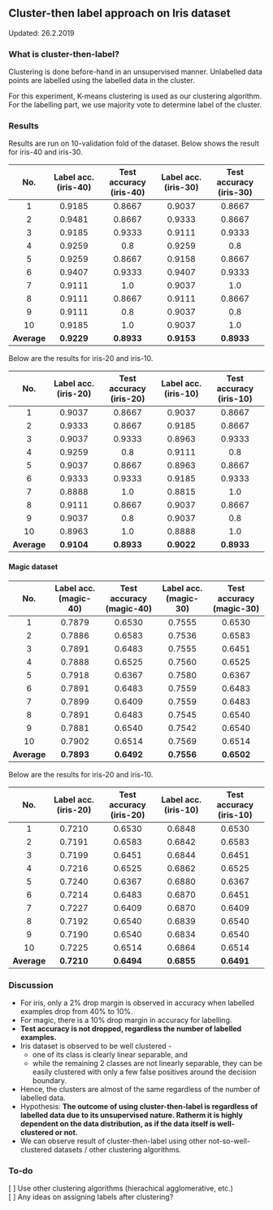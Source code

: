 ## Cluster-then label approach on Iris dataset
Updated: 26.2.2019

### What is cluster-then-label?
Clustering is done before-hand in an unsupervised manner.
Unlabelled data points are labelled using the labelled data in the cluster.

For this experiment, K-means clustering is used as our clustering algorithm.
For the labelling part, we use majority vote to determine label of the cluster.

### Results
Results are run on 10-validation fold of the dataset.
Below shows the result for iris-40 and iris-30.

| No. | Label acc. (iris-40) | Test accuracy (iris-40) | Label acc. (iris-30) | Test accuracy (iris-30) 
| :---:| :---: | :---: | :---: | :---: |
| 1 | 0.9185   | 0.8667 | 0.9037 | 0.8667 |
| 2 | 0.9481   | 0.8667 | 0.9333 | 0.8667 |
| 3 | 0.9185   | 0.9333 | 0.9111 | 0.9333 |
| 4 | 0.9259   | 0.8 | 0.9259 | 0.8 |
| 5 | 0.9259   | 0.8667 | 0.9158 | 0.8667 |
| 6 | 0.9407   | 0.9333 | 0.9407 | 0.9333 |
| 7 | 0.9111   | 1.0 | 0.9037 | 1.0 |
| 8 | 0.9111   | 0.8667 | 0.9111 | 0.8667 |
| 9 | 0.9111   | 0.8 | 0.9037 | 0.8 |
| 10 | 0.9185   | 1.0 | 0.9037 | 1.0 |
|<b>Average</b>| <b>0.9229</b> | <b>0.8933 </b>|<b>0.9153 </b>|<b>0.8933 </b>|

Below are the results for iris-20 and iris-10.

| No. | Label acc. (iris-20) | Test accuracy (iris-20) | Label acc. (iris-10) | Test accuracy (iris-10) 
| :---:| :---: | :---: | :---: | :---: |
| 1 | 0.9037   | 0.8667 | 0.9037 | 0.8667 |
| 2 | 0.9333   | 0.8667 | 0.9185 | 0.8667 |
| 3 | 0.9037   | 0.9333 | 0.8963 | 0.9333 |
| 4 | 0.9259   | 0.8 | 0.9111 | 0.8 |
| 5 | 0.9037   | 0.8667 | 0.8963 | 0.8667 |
| 6 | 0.9333   | 0.9333 | 0.9185 | 0.9333 |
| 7 | 0.8888   | 1.0 | 0.8815 | 1.0 |
| 8 | 0.9111   | 0.8667 | 0.9037 | 0.8667 |
| 9 | 0.9037   | 0.8 | 0.9037 | 0.8 |
| 10 | 0.8963   | 1.0 | 0.8888 | 1.0 |
|<b>Average</b>| <b>0.9104</b> | <b>0.8933 </b>|<b>0.9022 </b>|<b>0.8933 </b>|

#### Magic dataset

| No. | Label acc. (magic-40) | Test accuracy (magic-40) | Label acc. (magic-30) | Test accuracy (magic-30) 
| :---:| :---: | :---: | :---: | :---: |
| 1 | 0.7879   | 0.6530 | 0.7555 | 0.6530 |
| 2 | 0.7886   | 0.6583 | 0.7536 | 0.6583 |
| 3 | 0.7891   | 0.6483 | 0.7555 | 0.6451 |
| 4 | 0.7888   | 0.6525 | 0.7560 | 0.6525 |
| 5 | 0.7918   | 0.6367 | 0.7580 | 0.6367 |
| 6 | 0.7891   | 0.6483 | 0.7559 | 0.6483 |
| 7 | 0.7899   | 0.6409 | 0.7559 | 0.6483 |
| 8 | 0.7891   | 0.6483 | 0.7545 | 0.6540 |
| 9 | 0.7881   | 0.6540 | 0.7542 | 0.6540 |
| 10 | 0.7902  | 0.6514 | 0.7569 | 0.6514 |
|<b>Average</b>| <b>0.7893</b> | <b>0.6492 </b>|<b>0.7556 </b>|<b>0.6502 </b>|

Below are the results for iris-20 and iris-10.

| No. | Label acc. (iris-20) | Test accuracy (iris-20) | Label acc. (iris-10) | Test accuracy (iris-10) 
| :---:| :---: | :---: | :---: | :---: |
| 1 | 0.7210   | 0.6530 | 0.6848 | 0.6530 |
| 2 | 0.7191   | 0.6583 | 0.6842 | 0.6583 |
| 3 | 0.7199   | 0.6451 | 0.6844 | 0.6451 |
| 4 | 0.7216   | 0.6525 | 0.6862 | 0.6525 |
| 5 | 0.7240   | 0.6367 | 0.6880 | 0.6367 |
| 6 | 0.7214   | 0.6483 | 0.6870 | 0.6451 |
| 7 | 0.7227   | 0.6409 | 0.6870 | 0.6409 |
| 8 | 0.7192   | 0.6540 | 0.6839 | 0.6540 |
| 9 | 0.7190   | 0.6540 | 0.6834 | 0.6540 |
| 10 | 0.7225  | 0.6514 | 0.6864 | 0.6514 |
|<b>Average</b>| <b>0.7210</b> | <b>0.6494 </b>|<b>0.6855 </b>|<b>0.6491 </b>|

### Discussion
* For iris, only a 2% drop margin is observed in accuracy when labelled examples
drop from 40% to 10%.
* For magic, there is a 10% drop margin in accuracy for labelling.
* **Test accuracy is not dropped, regardless the number of labelled examples.** 
* Iris dataset is observed to be well clustered - 
    * one of its class is clearly linear separable, and 
    * while the remaining 2 classes are not linearly separable, they can be easily clustered 
    with only a few false positives around the decision boundary.
* Hence, the clusters are almost of the same regardless of the number of labelled data.
* Hypothesis: **The outcome of using cluster-then-label is regardless of 
labelled data due to its unsupervised nature.
Ratherm it is highly dependent on the data distribution, as if the data itself is well-clustered or not.**
* We can observe result of cluster-then-label using other not-so-well-clustered datasets / other clustering algorithms.

### To-do
[ ] Use other clustering algorithms (hierachical agglomerative, etc.)<br>
[ ] Any ideas on assigning labels after clustering?